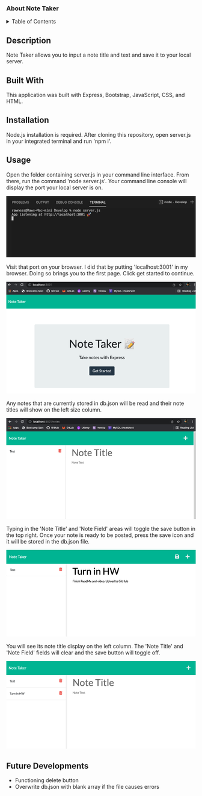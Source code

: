 ### About Note Taker

<details>
<summary>Table of Contents</summary>
  <ol>
    <li><a href="#description">Description</a></li>
    <li><a href="#built-with">Built With</a></li>
    <li><a href="#installation">Installation</a></li>
    <li><a href="#usage">Usage</a></li>
    <li><a href="#future-updates">Future Updates</a></li>
  </ol>
</details>

## Description

Note Taker allows you to input a note title and text and save it to your local server.

## Built With

This application was built with Express, Bootstrap, JavaScript, CSS, and HTML. 

## Installation

Node.js installation is required. After cloning this repository, open server.js in your integrated terminal and run 'npm i'. 

## Usage

Open the folder containing server.js in your command line interface. From there, run the command 'node server.js'. Your command line console will display the port your local server is on.

![screenshot](./images/screen1.png)

Visit that port on your browser. I did that by putting 'localhost:3001' in my browser. Doing so brings you to the first page. Click get started to continue.

![screenshot](./images/screen2.png)

Any notes that are currently stored in db.json will be read and their note titles will show on the left size column. 

![screenshot](./images/screen3.png)

Typing in the 'Note Title' and 'Note Field' areas will toggle the save button in the top right. Once your note is ready to be posted, press the save icon and it will be stored in the db.json file. 

![screenshot](./images/screen4.png)

You will see its note title display on the left column. The 'Note Title' and 'Note Field' fields will clear and the save button will toggle off.

![screenshot](./images/screen5.png)

## Future Developments

<ul>
  <li>Functioning delete button</li>
  <li>Overwrite db.json with blank array if the file causes errors</li>
</ul>

